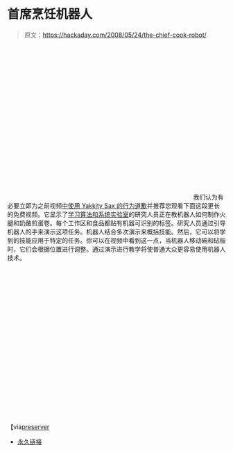 # 首席烹饪机器人

> 原文：<https://hackaday.com/2008/05/24/the-chief-cook-robot/>

<object width="425" height="355"><param name="movie" value="http://www.youtube.com/v/FtjC-BXGgAE&amp;hl=en"> <param name="wmode" value="transparent"></object> 
我们认为有必要立即为之前视频[中使用 Yakkity Sax 的行为道歉](http://www.youtube.com/watch?v=FtjC-BXGgAE)并推荐您观看下面这段更长的免费视频。它显示了[学习算法和系统实验室](http://lasa.epfl.ch/)的研究人员正在教机器人如何制作火腿和奶酪煎蛋卷。每个工作区和食品都贴有机器可识别的标签。研究人员通过引导机器人的手来演示这项任务。机器人结合多次演示来概括技能。然后，它可以将学到的技能应用于特定的任务。你可以在视频中看到这一点，当机器人移动碗和砧板时，它们会根据位置进行调整。通过演示进行教学将使普通大众更容易使用机器人技术。

<object width="425" height="355"><param name="movie" value="http://www.youtube.com/v/VvoJxmaoi8A&amp;hl=en"><param name="wmode" value="transparent"></object>
【via[preserver](http://presurfer.blogspot.com/2008/05/chief-cook-robot.html)

*   [永久链接](http://www.youtube.com/watch?v=VvoJxmaoi8A)